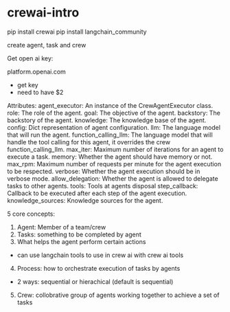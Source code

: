 # crewai-intro

pip install crewai
pip install langchain_community

create agent, task and crew

Get open ai key:

platform.openai.com

- get key
- need to have $2

Attributes:
agent_executor: An instance of the CrewAgentExecutor class.
role: The role of the agent.
goal: The objective of the agent.
backstory: The backstory of the agent.
knowledge: The knowledge base of the agent.
config: Dict representation of agent configuration.
llm: The language model that will run the agent.
function_calling_llm: The language model that will handle the tool calling for this agent, it overrides the crew function_calling_llm.
max_iter: Maximum number of iterations for an agent to execute a task.
memory: Whether the agent should have memory or not.
max_rpm: Maximum number of requests per minute for the agent execution to be respected.
verbose: Whether the agent execution should be in verbose mode.
allow_delegation: Whether the agent is allowed to delegate tasks to other agents.
tools: Tools at agents disposal
step_callback: Callback to be executed after each step of the agent execution.
knowledge_sources: Knowledge sources for the agent.

5 core concepts:

1. Agent: Member of a team/crew
2. Tasks: something to be completed by agent
3. What helps the agent perform certain actions

- can use langchain tools to use in crew ai with crew ai tools

4. Process: how to orchestrate execution of tasks by agents

- 2 ways: sequential or hierachical (default is sequential)

5. Crew: collobrative group of agents working together to achieve a set of tasks
